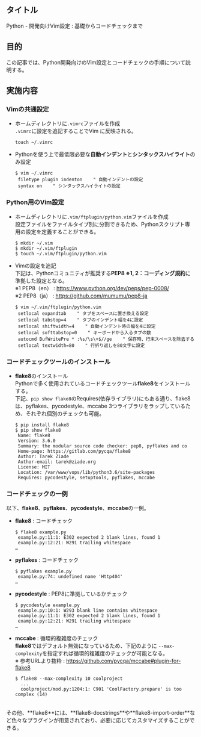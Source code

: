 ## タイトル
Python - 開発向けVim設定 : 基礎からコードチェックまで

## 目的
この記事では、Python開発向けのVim設定とコードチェックの手順について説明する。

## 実施内容
### Vimの共通設定
- ホームディレクトリに`.vimrc`ファイルを作成<br>
`.vimrc`に設定を追記することでVim に反映される。<br>
  ```
  touch ~/.vimrc
  ```

- Pythonを使う上で最低限必要な**自動インデント**と**シンタックスハイライト**のみ設定<br>
  ```
  $ vim ~/.vimrc
   filetype plugin indenton    " 自動インデントの設定
   syntax on    " シンタックスハイライトの設定
  ```

### Python用のVim設定
- ホームディレクトリに`.vim/ftplugin/python.vim`ファイルを作成<br>
設定ファイルをファイルタイプ別に分割できるため、Pythonスクリプト専用の設定を定義することができる。<br>
  ```
  $ mkdir ~/.vim
  $ mkdir ~/.vim/ftplugin
  $ touch ~/.vim/ftplugin/python.vim
  ```

- Vimの設定を追記<br>
下記は、Pythonコミュニティが推奨する**PEP8 ※1, 2：コーディング規約**に準拠した設定となる。<br>
※1 PEP8（en） : https://www.python.org/dev/peps/pep-0008/<br>
※2 PEP8（ja） : https://github.com/mumumu/pep8-ja<br>
  ```
  $ vim ~/.vim/ftplugin/python.vim
   setlocal expandtab    " タブをスペースに置き換える設定
   setlocal tabstop=4    " タブのインデント幅を4に設定
   setlocal shiftwidth=4    " 自動インデント時の幅を4に設定
   setlocal softtabstop=0    " キーボードから入るタブの数
   autocmd BufWritePre * :%s/\s\+$//ge    " 保存時、行末スペースを除去する
   setlocal textwidth=80    " 行折り返しを80文字に設定
  ```

### コードチェックツールのインストール
- **flake8**のインストール<br>
Pythonで多く使用されているコードチェックツール**flake8**をインストールする。<br>
下記、`pip show flake8`のRequires(依存ライブラリ)にもある通り、flake8は、pyflakes、pycodestyle、mccabe 3つライブラリをラップしているため、それぞれ個別のチェックも可能。<br>
  ```
  $ pip install flake8
  $ pip show flake8
   Name: flake8
   Version: 3.6.0
   Summary: the modular source code checker: pep8, pyflakes and co
   Home-page: https://gitlab.com/pycqa/flake8
   Author: Tarek Ziade
   Author-email: tarek@ziade.org
   License: MIT
   Location: /var/www/vops/lib/python3.6/site-packages
   Requires: pycodestyle, setuptools, pyflakes, mccabe
  ```

### コードチェックの一例
以下、**flake8**、**pyflakes**、**pycodestyle**、**mccabe**の一例。
- **flake8** : コードチェック<br>
  ```
  $ flake8 example.py
   example.py:11:1: E302 expected 2 blank lines, found 1
   example.py:12:21: W291 trailing whitespace
  …
  ```

- **pyflakes** : コードチェック<br>
  ```
  $ pyflakes example.py
   example.py:74: undefined name 'Http404'
  …
  ```

- **pycodestyle** : PEP8に準拠しているかチェック<br>
  ```
  $ pycodestyle example.py
   example.py:10:1: W293 blank line contains whitespace
   example.py:11:1: E302 expected 2 blank lines, found 1
   example.py:12:21: W291 trailing whitespace
  …
  ```

- **mccabe** : 循環的複雑度のチェック<br>
  **flake8**ではデフォルト無効になっているため、下記のように `--max-complexity`を指定すれば循環的複雑度のチェックが可能となる。<br>
  ※ 参考URLより抜粋 : https://github.com/pycqa/mccabe#plugin-for-flake8<br>
  ```
  $ flake8 --max-complexity 10 coolproject
    ...
    coolproject/mod.py:1204:1: C901 'CoolFactory.prepare' is too complex (14)
  ```
<br>
その他、**flake8**には、**flake8-docstrings**や**flake8-import-order**など色々なプラグインが用意されており、必要に応じてカスタマイズすることができる。
